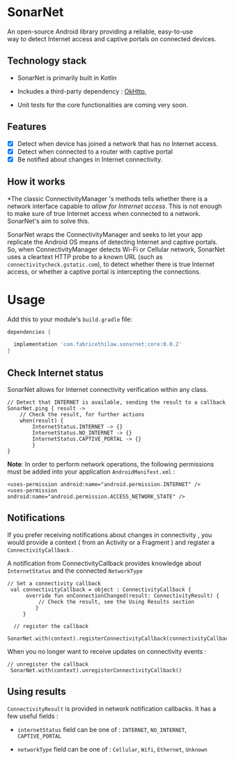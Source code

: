 # SonarNet

An open-source Android library providing a reliable, easy-to-use way to detect Internet access and captive portals on connected devices.

## Technology stack

- SonarNet is primarily built in Kotlin

- Inckudes a third-party dependency : [OkHttp](https://github.com/square/okhttp),

- Unit tests for the core functionalities are coming very soon.

## Features

- [x] Detect when device has joined a network that has no Internet access.
- [x] Detect when connected to a router with captive portal
- [x] Be notified about changes in Internet connectivity.

## How it works

*The classic ConnectivityManager 's methods tells whether there is a network interface capable to *allow for Intrernet access*. This is not enough to make sure of true Internet access when connected to a network. SonarNet's aim to solve this.

SonarNet wraps the ConnectivityManager and seeks to let your app replicate the Android OS means of detecting Internet and captive portals. So, when ConnectivityManager detects Wi-Fi or Cellular network, SonarNet uses a cleartext HTTP probe to a known URL (such as `connectivitycheck.gstatic.com`), to detect whether there is true Internet access, or whether a captive portal is intercepting the connections.

# Usage

Add this to your module's `build.gradle` file:

```gradle
dependencies {

  implementation 'com.fabricethilaw.sonarnet:core:0.0.2'
}
```

## Check Internet status

SonarNet allows for Internet connectivity verification within any class.

```
// Detect that INTERNET is available, sending the result to a callback
SonarNet.ping { result ->
    // Check the result, for further actions
    when(result) {
        InternetStatus.INTERNET -> {}
        InternetStatus.NO_INTERNET -> {}
        InternetStatus.CAPTIVE_PORTAL -> {}
        }
}
```

**Note**: In order to perform network operations, the following permissions must be added into your application `AndroidManifest.xml` :

```<uses-permission
<uses-permission android:name="android.permission.INTERNET" />
<uses-permission android:name="android.permission.ACCESS_NETWORK_STATE" />
```

## Notifications

If you prefer receiving notifications about changes in connectivity , you would provide a context ( from an Activity or a Fragment ) and register a `ConnectivityCallback` .

A notification from ConnectivityCallback provides knowledge about `InternetStatus` and the connected `NetworkType`

```
// Set a connectivity callback
 val connectivityCallback = object : ConnectivityCallback {
      override fun onConnectionChanged(result: ConnectivityResult) {
          // Check the result, see the Using Results section
         }
     }

  // register the callback
 SonarNet.with(context).registerConnectivityCallback(connectivityCallback)
```

When you no longer want to receive updates on connectivity events :

```
// unregister the callback
 SonarNet.with(context).unregisterConnectivityCallback()
```

## Using results

`ConnectivityResult` is provided in network notification callbacks. It has a few useful fields :

- `internetStatus` field can be one of : `INTERNET`, `NO_INTERNET`, `CAPTIVE_PORTAL`

- `networkType` field can be one of : `Cellular`, `Wifi`, `Ethernet`, `Unknown`
